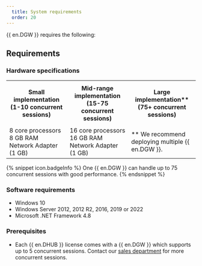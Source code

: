 ```yaml
---
  title: System requirements
  order: 20
---
```

{{ en.DGW }} requires the following:  

## Requirements 

### Hardware specifications 

<table>
	<tr>
		<th>

Small implementation 
(1-10 concurrent sessions) 
		</th>
		<th>
Mid-range implementation 
(15-75 concurrent sessions) 
		</th>
		<th>
Large implementation** 
(75+ concurrent sessions) 
		</th>
	</tr>
	<tr>
		<td>
8 core processors 
8 GB RAM 
Network Adapter (1 GB) 
		</td>
		<td>
16 core processors 
16 GB RAM 
Network Adapter (1 GB) 
		</td>
		<td>
** We recommend deploying multiple {{ en.DGW }}. 
		</td>
	</tr>
</table>

{% snippet icon.badgeInfo %} 
One {{ en.DGW }} can handle up to 75 concurrent sessions with good performance. 
{% endsnippet %}
 
### Software requirements 

* Windows 10 
* Windows Server 2012, 2012 R2, 2016, 2019 or 2022 
* Microsoft .NET Framework 4.8 

### Prerequisites 

* Each {{ en.DHUB }} license comes with a {{ en.DGW }} which supports up to 5 concurrent sessions. Contact our [sales department](mailto:sales@devolutions.net) for more concurrent sessions. 
